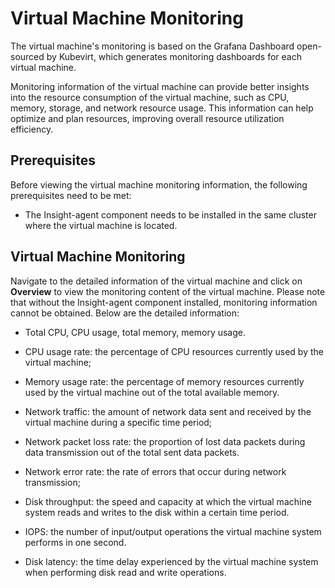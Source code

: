 # Virtual Machine Monitoring

The virtual machine's monitoring is based on the Grafana Dashboard open-sourced by Kubevirt, which generates monitoring dashboards for each virtual machine.

Monitoring information of the virtual machine can provide better insights into the resource consumption of the virtual machine, such as CPU, memory, storage, and network resource usage. This information can help optimize and plan resources, improving overall resource utilization efficiency.

## Prerequisites

Before viewing the virtual machine monitoring information, the following prerequisites need to be met:

- The Insight-agent component needs to be installed in the same cluster where the virtual machine is located.

## Virtual Machine Monitoring

Navigate to the detailed information of the virtual machine and click on __Overview__ to view the monitoring content of the virtual machine. Please note that without the Insight-agent component installed, monitoring information cannot be obtained. Below are the detailed information:

- Total CPU, CPU usage, total memory, memory usage.

    <!-- Add image later -->

- CPU usage rate: the percentage of CPU resources currently used by the virtual machine;
- Memory usage rate: the percentage of memory resources currently used by the virtual machine out of the total available memory.

    <!-- Add image later -->

- Network traffic: the amount of network data sent and received by the virtual machine during a specific time period;
- Network packet loss rate: the proportion of lost data packets during data transmission out of the total sent data packets.

    <!-- Add image later -->

- Network error rate: the rate of errors that occur during network transmission;
- Disk throughput: the speed and capacity at which the virtual machine system reads and writes to the disk within a certain time period.

    <!-- Add image later -->

- IOPS: the number of input/output operations the virtual machine system performs in one second.
- Disk latency: the time delay experienced by the virtual machine system when performing disk read and write operations.

    <!-- Add image later -->
